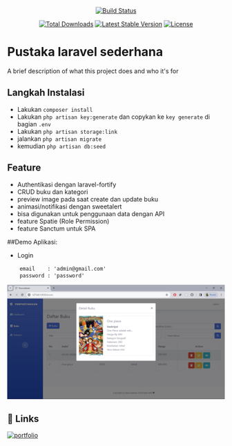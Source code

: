 <p align="center">
 <a href="https://laravel.com/img/logomark.min.svg"><img src="https://laravel.com/img/logomark.min.svg" alt="Build Status"></a>
</p>

 <p align="center">
<a href="https://packagist.org/packages/laravel/framework"><img src="https://img.shields.io/packagist/dt/laravel/framework" alt="Total Downloads"></a>
<a href="https://packagist.org/packages/laravel/framework"><img src="https://img.shields.io/packagist/v/laravel/framework" alt="Latest Stable Version"></a>
<a href="https://packagist.org/packages/laravel/framework"><img src="https://img.shields.io/packagist/l/laravel/framework" alt="License"></a>
</p>


# Pustaka laravel sederhana

A brief description of what this project does and who it's for


## Langkah Instalasi

- Lakukan `composer install`
- Lakukan `php artisan key:generate` dan copykan ke `key generate` di bagian `.env`  
- Lakukan `php artisan storage:link`
- jalankan ```php artisan migrate``` 
- kemudian ```php artisan db:seed```


## Feature
- Authentikasi dengan laravel-fortify
- CRUD buku dan kategori
- preview image pada saat create dan update buku 
- animasi/notifikasi dengan sweetalert
- bisa digunakan untuk penggunaan data dengan API 
- feature Spatie (Role Permission)
- feature Sanctum untuk SPA 

##Demo Aplikasi:
- Login  
```
    email    : 'admin@gmail.com'
    password : 'password'
```
<p align="center">
  <img src="https://github.com/yuz97/be-perpustakaan/blob/main/public/demo.png" alt="" width="100%" height="50%">
</p>

## 🔗 Links
[![portfolio](https://img.shields.io/badge/my_portfolio-000?style=for-the-badge&logo=ko-fi&logoColor=white)](https://yuz97.github.io/)


